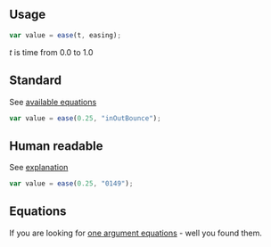 ## Usage

```javascript
var value = ease(t, easing);
```

*t* is time from 0.0 to 1.0

## Standard

See [available equations](http://canvasquery.com/playground-ease)

```javascript
var value = ease(0.25, "inOutBounce");
```

## Human readable

See [explanation](http://canvasquery.com/playground-ease)

```javascript
var value = ease(0.25, "0149");
```

## Equations

If you are looking for [one argument equations](https://gist.github.com/rezoner/713615dabedb59a15470) - well you found them.
